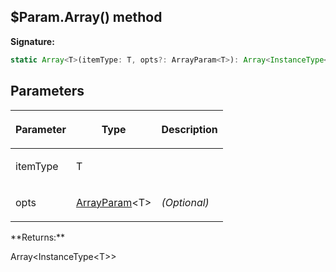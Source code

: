 
## $Param.Array() method

**Signature:**

```typescript
static Array<T>(itemType: T, opts?: ArrayParam<T>): Array<InstanceType<T>>;
```

## Parameters

<table><thead><tr><th>

Parameter


</th><th>

Type


</th><th>

Description


</th></tr></thead>
<tbody><tr><td>

itemType


</td><td>

T


</td><td>


</td></tr>
<tr><td>

opts


</td><td>

[ArrayParam](/reference/arrayparam.md)<!-- -->&lt;T&gt;


</td><td>

_(Optional)_


</td></tr>
</tbody></table>
**Returns:**

Array&lt;InstanceType&lt;T&gt;&gt;

